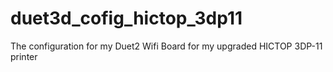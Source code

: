 # duet3d_cofig_hictop_3dp11
The configuration for my Duet2 Wifi Board for my upgraded HICTOP 3DP-11 printer
